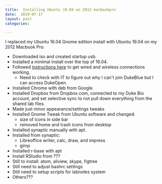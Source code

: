```yaml
---
title:  Installing Ubuntu 19.04 on 2012 macbookpro
date:  2019-07-17
layout: post
categories:

---
```


I replaced my Ubuntu 16.04 Gnome edition install with Ubuntu 19.04 on my 2012 Macbook Pro:

  * Downloaded iso and created startup usb.
  * Installed a minimal install over the top of 16.04.
  * Followed [instructions here][1] to get wired and wireless connections working.
    - Need to check with IT to figure out why I can't join DukeBlue but I can access DukeOpen.
  * Installed Chrome with deb from Google.
  * Installed Dropbox from Dropbox.com, connected to my Duke Bio account, and set selective sync to not pull down everything from the shared lab files.
  * Made just minor appearance/settings tweaks
  * Installed Gnome Tweak from Ubuntu software and changed:
    - size of icons in side bar
    - removed home and trash icons from desktop
  * Installed synaptic manually with apt.
  * Installed from synaptic:
    * Libreoffice writer, calc, draw, and impress
    * gimp
  * Installed r-base with apt
  * Install RStudio from ???
  * Still to install: atom, aliview, skype, figtree
  * Still need to adjust bashrc settings
  * Still need to setup scripts for labnotes system
  * Others??? 


[1]: https://ubuntuforums.org/showthread.php?t=2391053&page=2&s=4c29e32a6c3e5f2d82f4ed6c53f8208a
